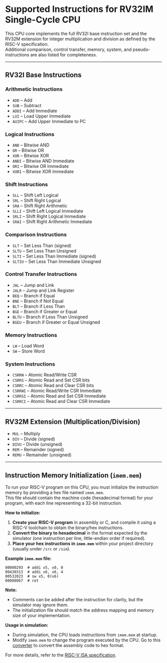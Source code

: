 # Supported Instructions for RV32IM Single-Cycle CPU

This CPU core implements the full RV32I base instruction set and the RV32M extension for integer multiplication and division as defined by the RISC-V specification.  
Additional comparison, control transfer, memory, system, and pseudo-instructions are also listed for completeness.

---

## RV32I Base Instructions

### Arithmetic Instructions
- `ADD`    – Add
- `SUB`    – Subtract
- `ADDI`   – Add Immediate
- `LUI`    – Load Upper Immediate
- `AUIPC`  – Add Upper Immediate to PC

### Logical Instructions
- `AND`    – Bitwise AND
- `OR`     – Bitwise OR
- `XOR`    – Bitwise XOR
- `ANDI`   – Bitwise AND Immediate
- `ORI`    – Bitwise OR Immediate
- `XORI`   – Bitwise XOR Immediate

### Shift Instructions
- `SLL`    – Shift Left Logical
- `SRL`    – Shift Right Logical
- `SRA`    – Shift Right Arithmetic
- `SLLI`   – Shift Left Logical Immediate
- `SRLI`   – Shift Right Logical Immediate
- `SRAI`   – Shift Right Arithmetic Immediate

### Comparison Instructions
- `SLT`    – Set Less Than (signed)
- `SLTU`   – Set Less Than Unsigned
- `SLTI`   – Set Less Than Immediate (signed)
- `SLTIU`  – Set Less Than Immediate Unsigned

### Control Transfer Instructions
- `JAL`    – Jump and Link
- `JALR`   – Jump and Link Register
- `BEQ`    – Branch if Equal
- `BNE`    – Branch if Not Equal
- `BLT`    – Branch if Less Than
- `BGE`    – Branch if Greater or Equal
- `BLTU`   – Branch if Less Than Unsigned
- `BGEU`   – Branch if Greater or Equal Unsigned

### Memory Instructions
- `LW`     – Load Word
- `SW`     – Store Word

### System Instructions

- `CSRRW`  – Atomic Read/Write CSR
- `CSRRS`  – Atomic Read and Set CSR bits
- `CSRRC`  – Atomic Read and Clear CSR bits
- `CSRRWI` – Atomic Read/Write CSR Immediate
- `CSRRSI` – Atomic Read and Set CSR Immediate
- `CSRRCI` – Atomic Read and Clear CSR Immediate

---

## RV32M Extension (Multiplication/Division)

- `MUL`    – Multiply
- `DIV`    – Divide (signed)
- `DIVU`   – Divide (unsigned)
- `REM`    – Remainder (signed)
- `REMU`   – Remainder (unsigned)


---

## Instruction Memory Initialization (`imem.mem`)

To run your RISC-V program on this CPU, you must initialize the instruction memory by providing a hex file named `imem.mem`.  
This file should contain the machine code (hexadecimal format) for your program, with each line representing a 32-bit instruction.

**How to initialize:**

1. **Create your RISC-V program** in assembly or C, and compile it using a RISC-V toolchain to obtain the binary/hex instructions.
2. **Convert the binary to hexadecimal** in the format expected by the simulator (one instruction per line, little-endian order if required).
3. **Place your hex instructions in `imem.mem`** within your project directory (usually under `/src` or `/sim`).

**Example `imem.mem` file:**
```
00000293  # addi x5, x0, 0
00430313  # addi x6, x6, 4
00532023  # sw x5, 0(x6)
00008067  # ret
```

**Note:**  
- Comments can be added after the instruction for clarity, but the simulator may ignore them.
- The initialization file should match the address mapping and memory size of your implementation.

**Usage in simulation:**
- During simulation, the CPU loads instructions from `imem.mem` at startup.
- Modify `imem.mem` to change the program executed by the CPU. Go to this [converter](https://luplab.gitlab.io/rvcodecjs/) to convert the assembly code to hex format. 

For more details, refer to the [RISC-V ISA specification](https://riscv.org/technical/specifications/).
